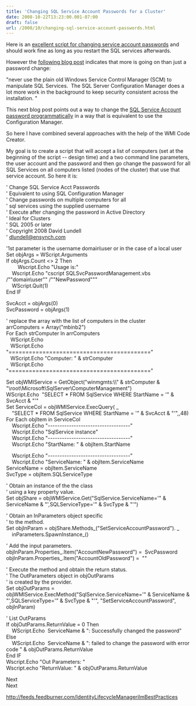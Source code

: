 ```yaml
---
title: 'Changing SQL Service Account Passwords for a Cluster'
date: 2008-10-22T13:23:00.001-07:00
draft: false
url: /2008/10/changing-sql-service-account-passwords.html
---
```


Here is an [excellent script for changing service account passwords](http://www.microsoft.com/technet/scriptcenter/guide/sas_ser_jpez.mspx?mfr=true) and should work fine as long as you restart the SQL services afterwards.

However the [following blog post](http://blogs.msdn.com/stuartpa/archive/2005/09/02/460363.aspx) indicates that more is going on than just a password change:  
  
"never use the plain old Windows Service Control Manager (SCM) to manipulate SQL Services.  The SQL Server Configuration Manager does a lot more work in the background to keep security consistent across the installation. "

This next blog post points out a way to change the [SQL Service Account password programmatically](http://blogs.msdn.com/mwories/archive/2006/11/03/wmi_5F00_change_5F00_password.aspx) in a way that is equivalent to use the Configuration Manager.

So here I have combined several approaches with the help of the WMI Code Creator.

My goal is to create a script that will accept a list of computers (set at the beginning of the script -- design time) and a two command line parameters, the user account and the password and then go change the password for all SQL Services on all computers listed (nodes of the cluster) that use that service account. So here it is:

' Change SQL Service Acct Passwords  
' Equivalent to using SQL Configuration Manager  
' Change passwords on multiple computers for all  
' sql services using the supplied username  
' Execute after changing the password in Active Directory  
' Ideal for Clusters  
' SQL 2005 or later  
' Copyright 2008 David Lundell  
' dlundell@ensynch.com

'1st parameter is the username domain\\user or in the case of a local user  
Set objArgs = WScript.Arguments  
If objArgs.Count <> 2 Then  
        Wscript.Echo "Usage is:"  
    Wscript.Echo "cscript SQLSvcPasswordManagement.vbs /""domain\\user"" /""NewPassword"""  
    WScript.Quit(1)  
End IF

SvcAcct = objArgs(0)  
SvcPassword = objArgs(1)

' replace the array with the list of computers in the cluster  
arrComputers = Array("mbinb2")  
For Each strComputer In arrComputers  
   WScript.Echo  
   WScript.Echo "=========================================="  
   WScript.Echo "Computer: " & strComputer  
   WScript.Echo "=========================================="

Set objWMIService = GetObject("winmgmts:\\\\" & strComputer & "\\root\\Microsoft\\SqlServer\\ComputerManagement")  
WScript.Echo  "SELECT \* FROM SqlService WHERE StartName = '" & SvcAcct & "'"  
Set ServiceCol = objWMIService.ExecQuery( \_  
    "SELECT \* FROM SqlService WHERE StartName = '" & SvcAcct & "'",,48)  
For Each objItem in ServiceCol  
    Wscript.Echo "-----------------------------------"  
    Wscript.Echo "SqlService instance"  
    Wscript.Echo "-----------------------------------"  
    Wscript.Echo "StartName: " & objItem.StartName

    Wscript.Echo "-----------------------------------"  
    Wscript.Echo "ServiceName: " & objItem.ServiceName  
ServiceName = objItem.ServiceName  
SvcType = objItem.SQLServiceType

' Obtain an instance of the the class  
' using a key property value.  
Set objShare = objWMIService.Get("SqlService.ServiceName='" & ServiceName & "',SQLServiceType='" & SvcType & "'")

' Obtain an InParameters object specific  
' to the method.  
Set objInParam = objShare.Methods\_("SetServiceAccountPassword"). \_  
    inParameters.SpawnInstance\_()

' Add the input parameters.  
objInParam.Properties\_.Item("AccountNewPassword") =  SvcPassword  
objInParam.Properties\_.Item("AccountOldPassword") =  ""

' Execute the method and obtain the return status.  
' The OutParameters object in objOutParams  
' is created by the provider.  
Set objOutParams = objWMIService.ExecMethod("SqlService.ServiceName='" & ServiceName & "',SQLServiceType='" & SvcType & "'", "SetServiceAccountPassword", objInParam)

' List OutParams  
If objOutParams.ReturnValue = 0 Then  
    WScript.Echo  ServiceName & ": Successfully changed the password"  
Else  
    WScript.Echo  ServiceName & ": failed to change the password with error code " & objOutParams.ReturnValue  
End IF  
Wscript.Echo "Out Parameters: "  
Wscript.echo "ReturnValue: " & objOutParams.ReturnValue

Next  
Next

http://feeds.feedburner.com/IdentityLifecycleManagerilmBestPractices